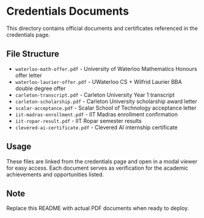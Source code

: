 # Credentials Documents

This directory contains official documents and certificates referenced in the credentials page.

## File Structure

- `waterloo-math-offer.pdf` - University of Waterloo Mathematics Honours offer letter
- `waterloo-laurier-offer.pdf` - UWaterloo CS + Wilfrid Laurier BBA double degree offer
- `carleton-transcript.pdf` - Carleton University Year 1 transcript
- `carleton-scholarship.pdf` - Carleton University scholarship award letter
- `scalar-acceptance.pdf` - Scalar School of Technology acceptance letter
- `iit-madras-enrollment.pdf` - IIT Madras enrollment confirmation
- `iit-ropar-result.pdf` - IIT Ropar semester results
- `clevered-ai-certificate.pdf` - Clevered AI internship certificate

## Usage

These files are linked from the credentials page and open in a modal viewer for easy access. Each document serves as verification for the academic achievements and opportunities listed.

## Note

Replace this README with actual PDF documents when ready to deploy. 